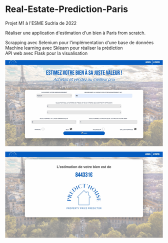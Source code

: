 # Real-Estate-Prediction-Paris
Projet M1 à l'ESME Sudria de 2022

Réaliser une application d'estimation d'un bien à Paris from scratch. 

Scrapping avec Selenium pour l'implémentation d'une base de données  
Machine learning avec Sklearn pour réaliser la prédiction  
API web avec Flask pour la visualisation  
  
![alt text](https://github.com/julienrtk/Real-Estate-Prediction-Paris/blob/main/IMG/visualisationPageAccueil.png)  
  
![alt text](https://github.com/julienrtk/Real-Estate-Prediction-Paris/blob/main/IMG/visualisationEstimation.png)    

